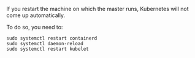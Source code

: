 If you restart the machine on which the master runs,
Kubernetes will not come up automatically.

To do so, you need to:
```
sudo systemctl restart containerd
sudo systemctl daemon-reload
sudo systemctl restart kubelet
```